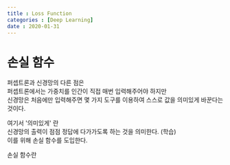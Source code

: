 ```yaml
---
title : Loss Function
categories : [Deep Learning]
date : 2020-01-31
---
```


# 손실 함수

퍼셉트론과 신경망의 다른 점은  
퍼셉트론에서는 가중치를 인간이 직접 매번 입력해주어야 하지만  
신경망은 처음에만 입력해주면 몇 가지 도구를 이용하여 스스로 값을 의미있게 바꾼다는 것이다.  

여기서 '의미있게' 란  
신경망의 출력이 점점 정답에 다가가도록 하는 것을 의미한다. (학습)  
이를 위해 손실 함수를 도입한다.  

손실 함수란 
